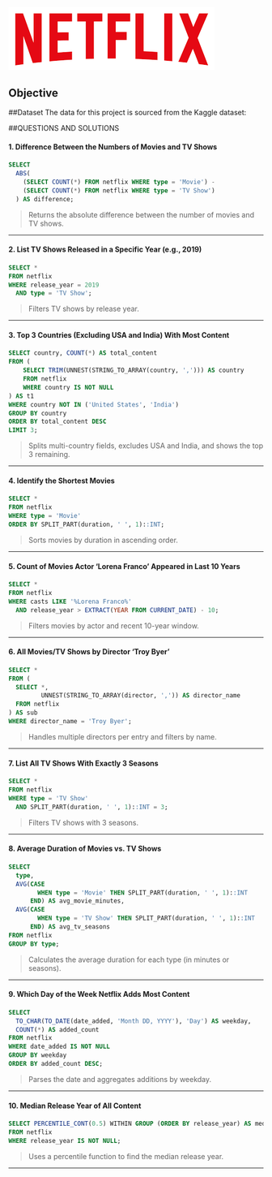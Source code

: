 # 
![Netflix Logo](https://github.com/Bek-alt/NETFLIX_SQL_PROJECT/blob/main/netflix_logo.png)
## Objective


##Dataset
The data for this project is sourced from the Kaggle dataset:


##QUESTIONS AND SOLUTIONS


#### **1. Difference Between the Numbers of Movies and TV Shows**

```sql
SELECT
  ABS(
    (SELECT COUNT(*) FROM netflix WHERE type = 'Movie') -
    (SELECT COUNT(*) FROM netflix WHERE type = 'TV Show')
  ) AS difference;
```

> Returns the absolute difference between the number of movies and TV shows.

---

#### **2. List TV Shows Released in a Specific Year (e.g., 2019)**

```sql
SELECT *
FROM netflix
WHERE release_year = 2019
  AND type = 'TV Show';
```

> Filters TV shows by release year.

---

#### **3. Top 3 Countries (Excluding USA and India) With Most Content**

```sql
SELECT country, COUNT(*) AS total_content
FROM (
    SELECT TRIM(UNNEST(STRING_TO_ARRAY(country, ','))) AS country
    FROM netflix
    WHERE country IS NOT NULL
) AS t1
WHERE country NOT IN ('United States', 'India')
GROUP BY country
ORDER BY total_content DESC
LIMIT 3;
```

> Splits multi-country fields, excludes USA and India, and shows the top 3 remaining.

---

#### **4. Identify the Shortest Movies**

```sql
SELECT *
FROM netflix
WHERE type = 'Movie'
ORDER BY SPLIT_PART(duration, ' ', 1)::INT;
```

> Sorts movies by duration in ascending order.

---

#### **5. Count of Movies Actor ‘Lorena Franco’ Appeared in Last 10 Years**

```sql
SELECT * 
FROM netflix
WHERE casts LIKE '%Lorena Franco%'
  AND release_year > EXTRACT(YEAR FROM CURRENT_DATE) - 10;
```

> Filters movies by actor and recent 10-year window.

---

#### **6. All Movies/TV Shows by Director ‘Troy Byer’**

```sql
SELECT *
FROM (
  SELECT *,
         UNNEST(STRING_TO_ARRAY(director, ',')) AS director_name
  FROM netflix
) AS sub
WHERE director_name = 'Troy Byer';
```

> Handles multiple directors per entry and filters by name.

---

#### **7. List All TV Shows With Exactly 3 Seasons**

```sql
SELECT *
FROM netflix
WHERE type = 'TV Show'
  AND SPLIT_PART(duration, ' ', 1)::INT = 3;
```

> Filters TV shows with 3 seasons.

---

#### **8. Average Duration of Movies vs. TV Shows**

```sql
SELECT 
  type,
  AVG(CASE 
        WHEN type = 'Movie' THEN SPLIT_PART(duration, ' ', 1)::INT
      END) AS avg_movie_minutes,
  AVG(CASE 
        WHEN type = 'TV Show' THEN SPLIT_PART(duration, ' ', 1)::INT
      END) AS avg_tv_seasons
FROM netflix
GROUP BY type;
```

> Calculates the average duration for each type (in minutes or seasons).

---

#### **9. Which Day of the Week Netflix Adds Most Content**

```sql
SELECT 
  TO_CHAR(TO_DATE(date_added, 'Month DD, YYYY'), 'Day') AS weekday,
  COUNT(*) AS added_count
FROM netflix
WHERE date_added IS NOT NULL
GROUP BY weekday
ORDER BY added_count DESC;
```

> Parses the date and aggregates additions by weekday.

---

#### **10. Median Release Year of All Content**

```sql
SELECT PERCENTILE_CONT(0.5) WITHIN GROUP (ORDER BY release_year) AS median_release_year
FROM netflix
WHERE release_year IS NOT NULL;
```

> Uses a percentile function to find the median release year.

---


